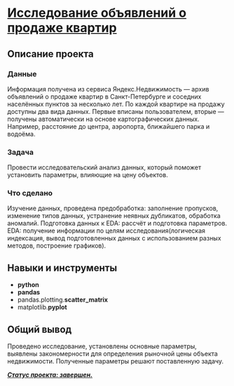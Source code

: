 # [Исследование объявлений о продаже квартир](https://github.com/observer012/yandex_practicum/blob/main/03.%20Исследовательский%20анализ%20данных%20(5)/Исследование%20объявлений%20о%20продаже%20квартир.ipynb)

## Описание проекта
### Данные

Информация получена из сервиса Яндекс.Недвижимость — архив объявлений о продаже квартир в Санкт-Петербурге и соседних населённых пунктов за несколько лет.
По каждой квартире на продажу доступны два вида данных. Первые вписаны пользователем, вторые — получены автоматически на основе картографических данных. Например, расстояние до центра, аэропорта, ближайшего парка и водоёма.

### Задача

Провести исследовательский анализ данных, который поможет установить параметры, влияющие на цену объектов.

### Что сделано

Изучение данных, проведена предобработка: заполнение пропусков, изменение типов данных, устранение неявных дубликатов, обработка аномалий. Подготовка данных к EDA: рассчёт и подготовка параметров. EDA: получение информации по целям исследования(логическая индексация, вывод подготовленных данных с использованием разных методов, построение графиков).      

## Навыки и инструменты
- **python**
- **pandas**
- pandas.plotting.**scatter_matrix**
- matplotlib.**pyplot**

##

## Общий вывод
Проведено исследование, установлены основные параметры, выявлены закономерности для определения рыночной цены объекта недвижимости. Полученные параметры решают поставленную задачу. 

<u>***Статус проекта: завершен.***</u>